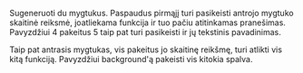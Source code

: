 Sugeneruoti du mygtukus. Paspaudus pirmąjį turi pasikeisti antrojo mygtuko skaitinė reiksmė, joatliekama funkcija ir tuo pačiu atitinkamas pranešimas. Pavyzdžiui 4 pakeitus 5 taip pat turi pasikeisti ir jų tekstinis pavadinimas. 

Taip pat antrasis mygtukas, vis pakeitus jo skaitinę reikšmę, turi atlikti vis kitą funkciją. Pavyzdžiui background'ą pakeisti vis kitokia spalva. 